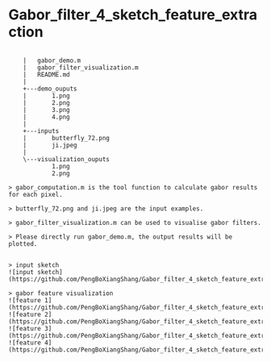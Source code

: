 # Gabor_filter_4_sketch_feature_extraction

> ```   |   gabor_computation.m
		|   gabor_demo.m
		|   gabor_filter_visualization.m
		|   README.md
		|
		+---demo_ouputs
		|       1.png
		|       2.png
		|       3.png
		|       4.png
		|
		+---inputs
		|       butterfly_72.png
		|       ji.jpeg
		|
		\---visualization_ouputs
		        1.png
		        2.png
```
> gabor_computation.m is the tool function to calculate gabor results for each pixel.

> butterfly_72.png and ji.jpeg are the input examples.

> gabor_filter_visualization.m can be used to visualise gabor filters.

> Please directly run gabor_demo.m, the output results will be plotted.


> input sketch
![input sketch](https://github.com/PengBoXiangShang/Gabor_filter_4_sketch_feature_extraction/raw/master/inputs/butterfly_72.png)

> gabor feature visualization
![feature 1](https://github.com/PengBoXiangShang/Gabor_filter_4_sketch_feature_extraction/raw/master/demo_ouputs/1.jpg)
![feature 2](https://github.com/PengBoXiangShang/Gabor_filter_4_sketch_feature_extraction/blob/master/demo_ouputs/2.jpg)
![feature 3](https://github.com/PengBoXiangShang/Gabor_filter_4_sketch_feature_extraction/blob/master/demo_ouputs/3.jpg)
![feature 4](https://github.com/PengBoXiangShang/Gabor_filter_4_sketch_feature_extraction/blob/master/demo_ouputs/4.jpg)